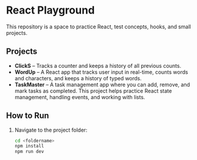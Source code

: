 # React Playground

This repository is a space to practice React, test concepts, hooks, and small projects.

## Projects

- **ClickS** – Tracks a counter and keeps a history of all previous counts.
- **WordUp** – A React app that tracks user input in real-time, counts words and characters, and keeps a history of typed words.
- **TaskMaster** – A task management app where you can add, remove, and mark tasks as completed. This project helps practice React state management, handling events, and working with lists.

## How to Run

1. Navigate to the project folder:
   ```bash
   cd <foldername>
   npm install
   npm run dev
   ```
